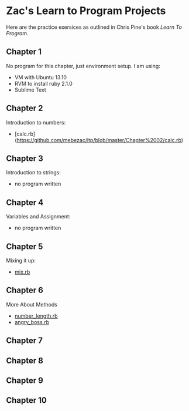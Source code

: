Zac's Learn to Program Projects
==============

Here are the practice exersices as outlined in Chris Pine's book *Learn To Program*.

Chapter 1
---------
No program for this chapter, just environment setup.
I am using:
* VM with Ubuntu 13.10
* RVM to install ruby 2.1.0
* Sublime Text

Chapter 2
---------
Introduction to numbers:
* [calc.rb] (https://github.com/mebezac/ltp/blob/master/Chapter%2002/calc.rb)

Chapter 3
---------
Introduction to strings:
* no program written

Chapter 4
---------
Variables and Assignment:
* no program written

Chapter 5
---------
Mixing it up:
* [mix.rb](https://github.com/mebezac/ltp/blob/master/Chapter%2005/mix.rb)

Chapter 6
---------
More About Methods
* [number_length.rb](https://github.com/mebezac/ltp/blob/master/Chapter%2006/number_length.rb)
* [angry_boss.rb](https://github.com/mebezac/ltp/blob/master/Chapter%2006/angry_boss.rb)

Chapter 7
---------

Chapter 8
---------

Chapter 9
---------

Chapter 10
---------

